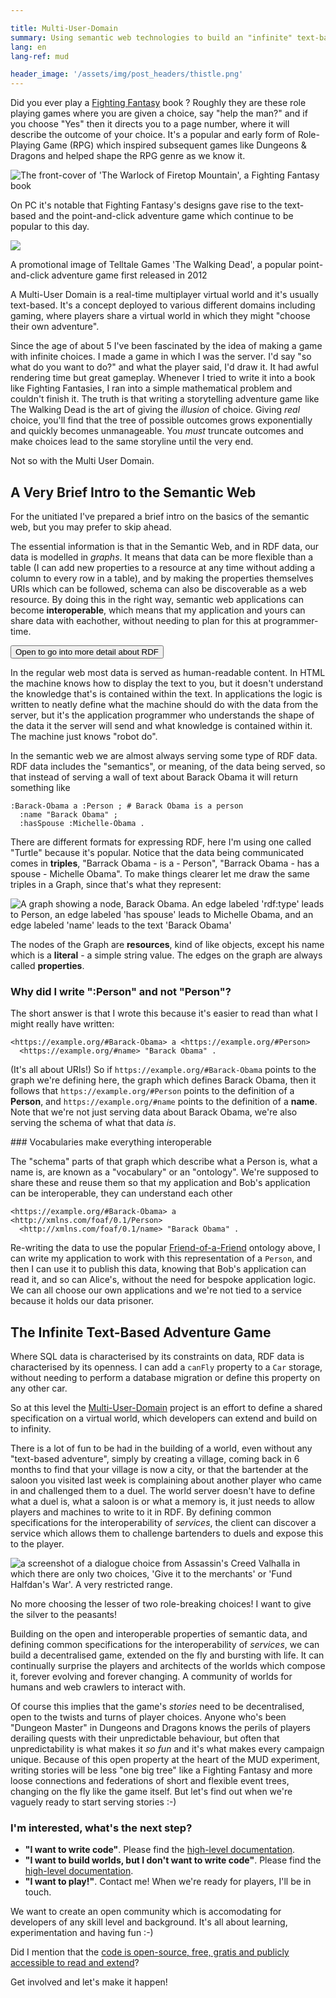 ```yaml
---

title: Multi-User-Domain
summary: Using semantic web technologies to build an "infinite" text-based adventure game
lang: en
lang-ref: mud

header_image: '/assets/img/post_headers/thistle.png'
---
```


Did you ever play a [Fighting Fantasy](https://en.wikipedia.org/wiki/Fighting_Fantasy) book ? Roughly they are these role playing games where you are given a choice, say "help the man?" and if you choose "Yes" then it directs you to a page number, where it will describe the outcome of your choice. It's a popular and early form of Role-Playing Game (RPG) which inspired subsequent games like Dungeons & Dragons and helped shape the RPG genre as we know it.

<img src="{{ '/assets/img/post_assets/mud/fighting_fantasy.jpg' | absolute_url }}" class="blog-full-image-vertical" alt="The front-cover of 'The Warlock of Firetop Mountain', a Fighting Fantasy book" />

On PC it's notable that Fighting Fantasy's designs gave rise to the text-based and the point-and-click adventure game which continue to be popular to this day.

<img src="{{ '/assets/img/post_assets/mud/walking_dead.jpg' | absolute_url }}" class="blog-full-image" />
<p class="image-caption">A promotional image of Telltale Games 'The Walking Dead', a popular point-and-click adventure game first released in 2012</p>

A Multi-User Domain is a real-time multiplayer virtual world and it's usually text-based. It's a concept deployed to various different domains including gaming, where players share a virtual world in which they might "choose their own adventure".

Since the age of about 5 I've been fascinated by the idea of making a game with infinite choices. I made a game in which I was the server. I'd say "so what do you want to do?" and what the player said, I'd draw it. It had awful rendering time but great gameplay. Whenever I tried to write it into a book like Fighting Fantasies, I ran into a simple mathematical problem and couldn't finish it. The truth is that writing a storytelling adventure game like The Walking Dead is the art of giving the _illusion_ of choice. Giving _real_ choice, you'll find that the tree of possible outcomes grows exponentially and quickly becomes unmanageable. You _must_ truncate outcomes and make choices lead to the same storyline until the very end.

Not so with the Multi User Domain.

## A Very Brief Intro to the Semantic Web

For the unitiated I've prepared a brief intro on the basics of the semantic web, but you may prefer to skip ahead.

The essential information is that in the Semantic Web, and in RDF data, our data is modelled in _graphs_. It means that data can be more flexible than a table (I can add new properties to a resource at any time without adding a column to every row in a table), and by making the properties themselves URIs which can be followed, schema can also be discoverable as a web resource. By doing this in the right way, semantic web applications can become **interoperable**, which means that my application and yours can share data with eachother, without needing to plan for this at programmer-time.

<button type="button" class="collapsible-target" data-target="#semantic-web-intro" data-toggle="collapse" aria-expanded="false" aria-controls="semantic-web-intro">Open to go into more detail about RDF</button>
<div class="collapse" id="semantic-web-intro">
In the regular web most data is served as human-readable content. In HTML the machine knows how to display the text to you, but it doesn't understand the knowledge that's is contained within the text. In applications the logic is written to neatly define what the machine should do with the data from the server, but it's the application programmer who understands the shape of the data it the server will send and what knowledge is contained within it. The machine just knows "robot do".

In the semantic web we are almost always serving some type of RDF data. RDF data includes the "semantics", or meaning, of the data being served, so that instead of serving a wall of text about Barack Obama it will return something like

```
:Barack-Obama a :Person ; # Barack Obama is a person
  :name "Barack Obama" ;
  :hasSpouse :Michelle-Obama .
```

There are different formats for expressing RDF, here I'm using one called "Turtle" because it's popular. Notice that the data being communicated comes in **triples**, "Barrack Obama - is a - Person", "Barrack Obama - has a spouse - Michelle Obama". To make things clearer let me draw the same triples in a Graph, since that's what they represent:

<img src="{{ '/assets/img/post_assets/mud/obama-rdf-example.png' | absolute_url }}" class="blog-full-image" alt="A graph showing a node, Barack Obama. An edge labeled 'rdf:type' leads to Person, an edge labeled 'has spouse' leads to Michelle Obama, and an edge labeled 'name' leads to the text 'Barack Obama'" />

The nodes of the Graph are **resources**, kind of like objects, except his name which is a **literal** - a simple string value. The edges on the graph are always called **properties**.

### Why did I write ":Person" and not "Person"?

The short answer is that I wrote this because it's easier to read than what I might really have written:

```
<https://example.org/#Barack-Obama> a <https://example.org/#Person>
  <https://example.org/#name> "Barack Obama" .
```

(It's all about URIs!) So if `https://example.org/#Barack-Obama` points to the graph we're defining here, the graph which defines Barack Obama, then it follows that `https://example.org/#Person` points to the definition of a **Person**, and `https://example.org/#name` points to the definition of a **name**. Note that we're not just serving data about Barack Obama, we're also serving the schema of what that data _is_.

### Vocabularies make everything interoperable

The "schema" parts of that graph which describe what a Person is, what a name is, are known as a "vocabulary" or an "ontology". We're supposed to share these and reuse them so that my application and Bob's application can be interoperable, they can understand each other

```
<https://example.org/#Barack-Obama> a <http://xmlns.com/foaf/0.1/Person>
  <http://xmlns.com/foaf/0.1/name> "Barack Obama" .
```

Re-writing the data to use the popular [Friend-of-a-Friend](http://xmlns.com/foaf/spec/) ontology above, I can write my application to work with this representation of a `Person`, and then I can use it to publish this data, knowing that Bob's application can read it, and so can Alice's, without the need for bespoke application logic. We can all choose our own applications and we're not tied to a service because it holds our data prisoner.
</div>

## The Infinite Text-Based Adventure Game

Where SQL data is characterised by its constraints on data, RDF data is characterised by its openness. I can add a `canFly` property to a `Car` storage, without needing to perform a database migration or define this property on any other car.

So at this level the [Multi-User-Domain](https://multi-user-domain.github.io) project is an effort to define a shared specification on a virtual world, which developers can extend and build on to infinity.

There is a lot of fun to be had in the building of a world, even without any "text-based adventure", simply by creating a village, coming back in 6 months to find that your village is now a city, or that the bartender at the saloon you visited last week is complaining about another player who came in and challenged them to a duel. The world server doesn't have to define what a duel is, what a saloon is or what a memory is, it just needs to allow players and machines to write to it in RDF. By defining common specifications for the interoperability of _services_, the client can discover a service which allows them to challenge bartenders to duels and expose this to the player.

<img src="{{ '/assets/img/post_assets/mud/ac_valhalla_limited_choices.jpg' | absolute_url }}" class="blog-full-image" alt="a screenshot of a dialogue choice from Assassin's Creed Valhalla in which there are only two choices, 'Give it to the merchants' or 'Fund Halfdan's War'. A very restricted range." />
<p class="image-caption">No more choosing the lesser of two role-breaking choices! I want to give the silver to the peasants!</p>

Building on the open and interoperable properties of semantic data, and defining common specifications for the interoperability of _services_, we can build a decentralised game, extended on the fly and bursting with life. It can continually surprise the players and architects of the worlds which compose it, forever evolving and forever changing. A community of worlds for humans and web crawlers to interact with.

Of course this implies that the game's _stories_ need to be decentralised, open to the twists and turns of player choices. Anyone who's been "Dungeon Master" in Dungeons and Dragons knows the perils of players derailing quests with their unpredictable behaviour, but often that unpredictability is what makes it _so fun_ and it's what makes every campaign unique. Because of this open property at the heart of the MUD experiment, writing stories will be less "one big tree" like a Fighting Fantasy and more loose connections and federations of short and flexible event trees, changing on the fly like the game itself. But let's find out when we're vaguely ready to start serving stories :-)

### I'm interested, what's the next step?

* **"I want to write code"**. Please find the [high-level documentation](https://multi-user-domain.github.io/docs/01-overview).
* **"I want to build worlds, but I don't want to write code"**. Please find the [high-level documentation](https://multi-user-domain.github.io/docs/01-overview).
* **"I want to play!"**. Contact me! When we're ready for players, I'll be in touch.

We want to create an open community which is accomodating for developers of any skill level and background. It's all about learning, experimentation and having fun :-)

Did I mention that the [code is open-source, free, gratis and publicly accessible to read and extend](https://github.com/Multi-User-Domain)?

Get involved and let's make it happen!